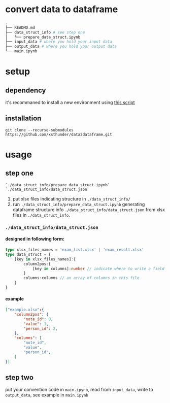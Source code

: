 # convert data to dataframe

```bash
.
├── READMD.md
├── data_struct_info # see step one
│   └── prepare_data_struct.ipynb
├── input_data # where you hold your input data
├── output_data # where you hold your output data
└── main.ipynb
```
# setup
## dependency

it's recommaned to install a new environment using [this script](https://github.com/xsthunder/linux-setting/blob/master/bash-script/conda/create-clean-data.sh)

## installation

```
git clone --recurse-submodules https://github.com/xsthunder/data2dataframe.git
```

# usage
## step one

```
`./data_struct_info/prepare_data_struct.ipynb`
`./data_struct_info/data_struct.json`
```

1. put xlsx files indicating structure in `./data_struct_info/`
2. run `./data_struct_info/prepare_data_struct.ipynb` generating dataframe structure info `./data_struct_info/data_struct.json` from xlsx files in `./data_struct_info`.

### `./data_struct_info/data_struct.json` 

#### designed in following form:

```typescript
type xlsx_files_names = 'exam_list.xlsx' | 'exam_result.xlsx'
type data_struct = {
    [key in xlsx_files_names]:{
        column2pos:{
            [key in columns]:number // indicate where to write a field
        }
        columns:columns // an array of columns in this file
    }
}
```

#### example

```json
["example.xlsx":{
    "column2pos": {
        "note_id": 0,
        "value": 1,
        "person_id": 2,
    },
    "columns": [
        "note_id",
        "value",
        "person_id",
    ]
}]
```

## step two

put your convention code in `main.ipynb`, read from `input_data`, write to `output_data`, see example in `main.ipynb`
